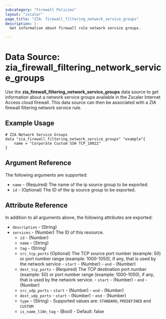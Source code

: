 ```yaml
---
subcategory: "Firewall Policies"
layout: "zscaler"
page_title: "ZIA: firewall_filtering_network_service_groups"
description: |-
  Get information about firewall rule network service groups.

---
```


# Data Source: zia_firewall_filtering_network_service_groups

Use the **zia_firewall_filtering_network_service_groups** data source to get information about a network service groups available in the Zscaler Internet Access cloud firewall. This data source can then be associated with a ZIA firewall filtering network service rule.

## Example Usage

```hcl
# ZIA Network Service Groups
data "zia_firewall_filtering_network_service_groups" "example"{
    name = "Corporate Custom SSH TCP_10022"
}
```

## Argument Reference

The following arguments are supported:

* `name` - (Required) The name of the ip source group to be exported.
* `id` - (Optional) The ID of the ip source group to be exported.

## Attribute Reference

In addition to all arguments above, the following attributes are exported:

* `description` - (String)
* `services` - (Number) The ID of this resource.
  * `id` - (Number)
  * `name` - (String)
  * `tag` - (String)
  * `src_tcp_ports` (Optional) The TCP source port number (example: 50) or port number range (example: 1000-1050), if any, that is used by the network service
         - `start` - (Number)
         - `end` - (Number)
  * `dest_tcp_ports` - (Required) The TCP destination port number (example: 50) or port number range (example: 1000-1050), if any, that is used by the network service.
         - `start` - (Number)
         - `end` - (Number)
  * `src_udp_ports`
         - `start` - (Number)
         - `end` - (Number)
  * `dest_udp_ports`
         - `start` - (Number)
         - `end` - (Number)
  * `type` - (String) - Supported values are: `STANDARD`, `PREDEFINED` and `CUSTOM`
  * `is_name_l10n_tag` - (Bool) - Default: false

